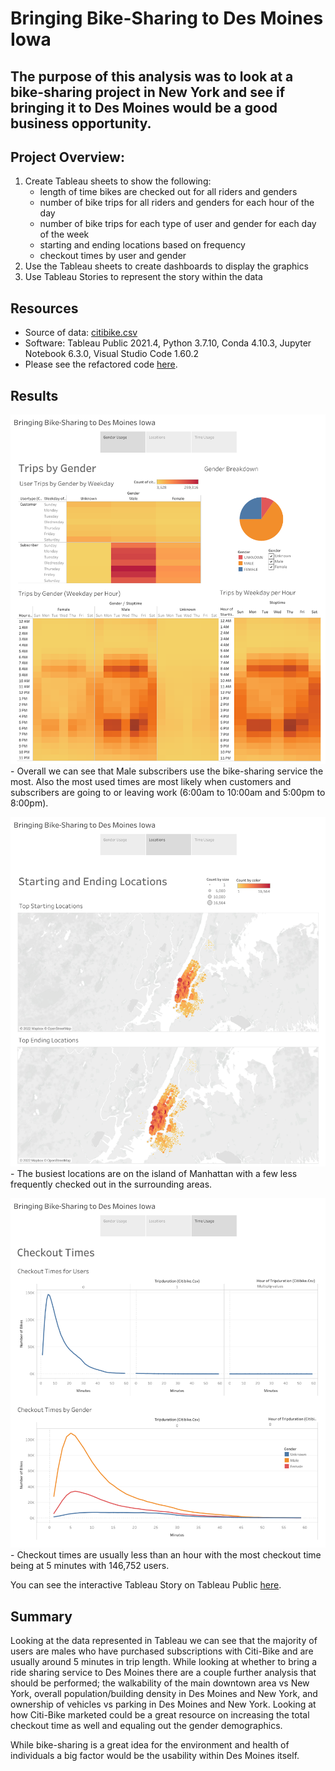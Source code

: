 # Bringing Bike-Sharing to Des Moines Iowa

## The purpose of this analysis was to look at a bike-sharing project in New York and see if bringing it to Des Moines would be a good business opportunity. 

## Project Overview:
1. Create Tableau sheets to show the following:
    - length of time bikes are checked out for all riders and genders
    - number of bike trips for all riders and genders for each hour of the day
    - number of bike trips for each type of user and gender for each day of the week
    - starting and ending locations based on frequency
    - checkout times by user and gender
2. Use the Tableau sheets to create dashboards to display the graphics 
3. Use Tableau Stories to represent the story within the data

## Resources
- Source of data: [citibike.csv](https://github.com/mthalken/bikesharing/blob/main/.gitattributes)
- Software: Tableau Public 2021.4, Python 3.7.10, Conda 4.10.3, Jupyter Notebook 6.3.0, Visual Studio Code 1.60.2
- Please see the refactored code [here]().

## Results 

![png](https://github.com/mthalken/bikesharing/blob/main/Images/gender_usage.png)   
    - Overall we can see that Male subscribers use the bike-sharing service the most. Also the most used times are most likely when customers and subscribers are going to or leaving work (6:00am to 10:00am and 5:00pm to 8:00pm).

![png](https://github.com/mthalken/bikesharing/blob/main/Images/locations.png)
    - The busiest locations are on the island of Manhattan with a few less frequently checked out in the surrounding areas.

![png](https://github.com/mthalken/bikesharing/blob/main/Images/time_usage.png)
    - Checkout times are usually less than an hour with the most checkout time being at 5 minutes with 146,752 users.

You can see the interactive Tableau Story on Tableau Public [here](https://public.tableau.com/views/CitiBike_16393510557750/Story1?:language=en-US&publish=yes&:display_count=n&:origin=viz_share_link).


## Summary
Looking at the data represented in Tableau we can see that the majority of users are males who have purchased subscriptions with Citi-Bike and are usually around 5 minutes in trip length. While looking at whether to bring a ride sharing service to Des Moines there are a couple further analysis that should be performed; the walkability of the main downtown area vs New York, overall population/building density in Des Moines and New York, and ownership of vehicles vs parking in Des Moines and New York. Looking at how Citi-Bike marketed could be a great resource on increasing the total checkout time as well and equaling out the gender demographics. 

While bike-sharing is a great idea for the environment and health of individuals a big factor would be the usability within Des Moines itself.

